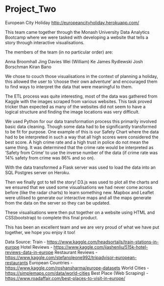# Project_Two
European City Holiday
http://europeancityholiday.herokuapp.com/

This team came together through the Monash University Data Analytics Bootcamp where we were tasked with developing a website that tells a story through interactive visualisations.

The members of the team (in no particular order) are:

Anna Broomhall
Jing Davies
Wei (William) Ke
James Rydlewski
Josh Borschman
Kiran Bano

We chose to couch those visualisations in the context of planning a holiday, this allowed the user to ‘choose their own adventure’ and encouraged them to find ways to interpret the data that were meaningful to them.

The ETL process was quite interesting, most of the data was gathered from Kaggle with the images scraped from various websites. This task proved tricker than expected as many of the websites did not seem to have a logical structure and finding the image locations was very difficult.

We used Python for our data transformation process this primarily involved basic data cleaning. Though some data had to be significantly transformed to be fit for purpose. One example of this is our Safety Chart where the data had to be interpreted in such a way that all high scores were considered the best score. A high crime rate and a high trust in police do not mean the same thing. It was determined that the crime rate would be interpreted as ‘Safety from Crime’ to use the inverse number of the data (if crime rate was 14% safety from crime was 86% and so on).

With the data transformed a Flask server was used to load the data into an SQL Postgres server on Heroku.

Then we finally got to tell the story! D3.js was used to plot all the charts and we ensured that we used some visualisations we had never come across before (like the radar charts) to learn something new. Mapbox and Leaflet were utilised to generate our interactive maps and all the maps generate from the data on the server so they can be updated.

These visualisations were then put together on a website using HTML and CSS(bootstrap) to complete this final product.

This has been an excellent team and we are very proud of what we have put together, we hope you enjoy it too!

Data Source:
Train - https://www.kaggle.com/headsortails/train-stations-in-europe
Hotel Reviews - https://www.kaggle.com/jiashenliu/515k-hotel-reviews-data-in-europe
Restaurant Reviews - https://www.kaggle.com/stefanoleone992/tripadvisor-european-restaurants
European Countries - https://www.kaggle.com/roshansharma/europe-datasets
World Cities - https://simplemaps.com/data/world-cities
Best Place (Web Scraping) -https://www.roadaffair.com/best-places-to-visit-in-europe/

